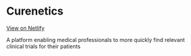 # Curenetics
[View on Netlify](https://curenetics-app.netlify.com/)

A platform enabling medical professionals to more quickly find relevant clinical trials for their patients
